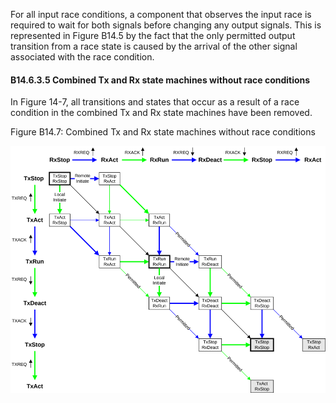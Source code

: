For all input race conditions, a component that observes the input race is required to wait for both signals before changing any output signals. This is represented in Figure B14.5 by the fact that the only permitted output transition from a race state is caused by the arrival of the other signal associated with the race condition.

#### B14.6.3.5 Combined Tx and Rx state machines without race conditions

In Figure 14-7, all transitions and states that occur as a result of a race condition in the combined Tx and Rx state machines have been removed.

Figure B14.7: Combined Tx and Rx state machines without race conditions

![Image](page_484/image_000000_49c70dca70b563b9f979e133306b2744d99ced3008e63ee4cffe97dd87dd7fc0.png)